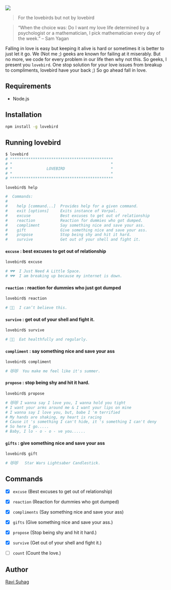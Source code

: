 <img align="center" src="media/icon.png">

> For the lovebirds but not by lovebird

>“When the choice was: Do I want my love life determined by a psychologist or a mathematician, I pick mathematician every day of the week.” – Sam Yagan

Falling in love is easy but keeping it alive is hard or sometimes it is better to just let it go. We (Not me ;) geeks are known for failing at it miserably. But no more, we code for every problem in our life then why not this. So geeks, I present you `lovebird`. One stop solution for your love issues from breakup to compliments, lovebird have your back ;) So go ahead fall in love.

## Requirements

- Node.js

## Installation

```sh
npm install -g lovebird
```
## Running lovebird

```sh
$ lovebird
# *********************************************
# *                                           *
# *               LOVEBIRD                    *
# *                                           *
# *********************************************

lovebird$ help

#  Commands:
#
#    help [command...]  Provides help for a given command.
#    exit [options]     Exits instance of Vorpal.
#    excuse             Best excuses to get out of relationship
#    reaction           Reaction for dummies who got dumped.
#    compliment         Say something nice and save your ass.
#    gift               Give something nice and save your ass.
#    propose            Stop being shy and hit it hard.
#    survive            Get out of your shell and fight it.
```

#### `excuse` : best excuses to get out of relationship

```sh
lovebird$ excuse

# 💔💔  I Just Need A Little Space.
# 💔💔  I am breaking up because my internet is down.
```

#### `reaction` : reaction for dummies who just got dumped

```sh
lovebird$ reaction

# 🙌🙌  I can’t believe this.
```

#### `survive` : get out of your shell and fight it.

```sh
lovebird$ survive

# 🙌🙌  Eat healthfully and regularly.
```

#### `compliment` : say something nice and save your ass

```sh
lovebird$ compliment

# 😻😻  You make me feel like it's summer.
```
#### `propose` : stop being shy and hit it hard.

```sh
lovebird$ propose

# 😻😻 I wanna say I love you, I wanna hold you tight
# I want your arms around me & I want your lips on mine
# I wanna say I love you, but, babe I 'm terrified
# My hands are shaking, my heart is racing
# Cause it 's something I can't hide, it 's something I can't deny
# So here I go.....
# Baby, I lo - o - o - ve you......
```

#### `gifts` : give something nice and save your ass

```sh
lovebird$ gift

# 😻😻   Star Wars Lightsaber Candlestick.
```

## Commands

- [x] `excuse` (Best excuses to get out of relationship)
- [x] `reaction` (Reaction for dummies who got dumped)
- [x] `compliments` (Say something nice and save your ass)
- [x] `gifts`  (Give something nice and save your ass.)
- [x] `propose` (Stop being shy and hit it hard.)
- [x] `survive` (Get out of your shell and fight it.)
- [ ] `count` (Count the love.)


## Author
[Ravi Suhag](http://www.ravisuhag.com)